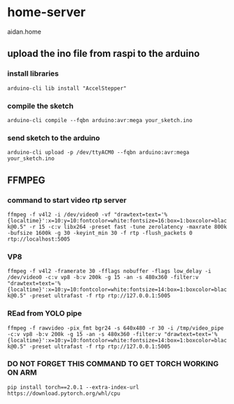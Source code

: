 # home-server

aidan.home

## upload the ino file from raspi to the arduino

### install libraries

`arduino-cli lib install "AccelStepper"`

### compile the sketch

`arduino-cli compile --fqbn arduino:avr:mega your_sketch.ino`

### send sketch to the arduino

`arduino-cli upload -p /dev/ttyACM0 --fqbn arduino:avr:mega your_sketch.ino`

## FFMPEG

### command to start video rtp server

`ffmpeg -f v4l2 -i /dev/video0 -vf "drawtext=text='%{localtime}':x=10:y=10:fontcolor=white:fontsize=16:box=1:boxcolor=black@0.5" -r 15 -c:v libx264 -preset fast -tune zerolatency -maxrate 800k -bufsize 1600k -g 30 -keyint_min 30 -f rtp -flush_packets 0 rtp://localhost:5005`

### VP8

`ffmpeg -f v4l2 -framerate 30 -fflags nobuffer -flags low_delay -i /dev/video0 -c:v vp8 -b:v 200k -g 15 -an -s 480x360 -filter:v "drawtext=text='%{localtime}':x=10:y=10:fontcolor=white:fontsize=14:box=1:boxcolor=black@0.5" -preset ultrafast -f rtp rtp://127.0.0.1:5005`

### REad from YOLO pipe

`ffmpeg -f rawvideo -pix_fmt bgr24 -s 640x480 -r 30 -i /tmp/video_pipe -c:v vp8 -b:v 200k -g 15 -an -s 480x360 -filter:v "drawtext=text='%{localtime}':x=10:y=10:fontcolor=white:fontsize=14:box=1:boxcolor=black@0.5" -preset ultrafast -f rtp rtp://127.0.0.1:5005`

### DO NOT FORGET THIS COMMAND TO GET TORCH WORKING ON ARM

`pip install torch==2.0.1 --extra-index-url https://download.pytorch.org/whl/cpu`
